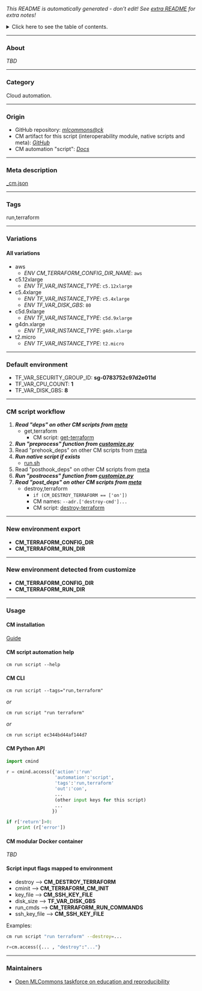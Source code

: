 *This README is automatically generated - don't edit! See [extra README](README-extra.md) for extra notes!*

<details>
<summary>Click here to see the table of contents.</summary>

* [About](#about)
* [Category](#category)
* [Origin](#origin)
* [Meta description](#meta-description)
* [Tags](#tags)
* [Variations](#variations)
  * [ All variations](#all-variations)
* [Default environment](#default-environment)
* [CM script workflow](#cm-script-workflow)
* [New environment export](#new-environment-export)
* [New environment detected from customize](#new-environment-detected-from-customize)
* [Usage](#usage)
  * [ CM installation](#cm-installation)
  * [ CM script automation help](#cm-script-automation-help)
  * [ CM CLI](#cm-cli)
  * [ CM Python API](#cm-python-api)
  * [ CM modular Docker container](#cm-modular-docker-container)
  * [ Script input flags mapped to environment](#script-input-flags-mapped-to-environment)
* [Maintainers](#maintainers)

</details>

___
### About

*TBD*
___
### Category

Cloud automation.
___
### Origin

* GitHub repository: *[mlcommons@ck](https://github.com/mlcommons/ck/tree/master/cm-mlops)*
* CM artifact for this script (interoperability module, native scripts and meta): *[GitHub](https://github.com/mlcommons/ck/tree/master/cm-mlops/script/run-terraform)*
* CM automation "script": *[Docs](https://github.com/octoml/ck/blob/master/docs/list_of_automations.md#script)*

___
### Meta description
[_cm.json](_cm.json)

___
### Tags
run,terraform

___
### Variations
#### All variations
* aws
  - *ENV CM_TERRAFORM_CONFIG_DIR_NAME*: `aws`
* c5.12xlarge
  - *ENV TF_VAR_INSTANCE_TYPE*: `c5.12xlarge`
* c5.4xlarge
  - *ENV TF_VAR_INSTANCE_TYPE*: `c5.4xlarge`
  - *ENV TF_VAR_DISK_GBS*: `80`
* c5d.9xlarge
  - *ENV TF_VAR_INSTANCE_TYPE*: `c5d.9xlarge`
* g4dn.xlarge
  - *ENV TF_VAR_INSTANCE_TYPE*: `g4dn.xlarge`
* t2.micro
  - *ENV TF_VAR_INSTANCE_TYPE*: `t2.micro`
___
### Default environment

* TF_VAR_SECURITY_GROUP_ID: **sg-0783752c97d2e011d**
* TF_VAR_CPU_COUNT: **1**
* TF_VAR_DISK_GBS: **8**
___
### CM script workflow

  1. ***Read "deps" on other CM scripts from [meta](https://github.com/mlcommons/ck/tree/master/cm-mlops/script/run-terraform/_cm.json)***
     * get,terraform
       - CM script: [get-terraform](https://github.com/mlcommons/ck/tree/master/cm-mlops/script/get-terraform)
  1. ***Run "preprocess" function from [customize.py](https://github.com/mlcommons/ck/tree/master/cm-mlops/script/run-terraform/customize.py)***
  1. Read "prehook_deps" on other CM scripts from [meta](https://github.com/mlcommons/ck/tree/master/cm-mlops/script/run-terraform/_cm.json)
  1. ***Run native script if exists***
     * [run.sh](https://github.com/mlcommons/ck/tree/master/cm-mlops/script/run-terraform/run.sh)
  1. Read "posthook_deps" on other CM scripts from [meta](https://github.com/mlcommons/ck/tree/master/cm-mlops/script/run-terraform/_cm.json)
  1. ***Run "postrocess" function from [customize.py](https://github.com/mlcommons/ck/tree/master/cm-mlops/script/run-terraform/customize.py)***
  1. ***Read "post_deps" on other CM scripts from [meta](https://github.com/mlcommons/ck/tree/master/cm-mlops/script/run-terraform/_cm.json)***
     * destroy,terraform
       * `if (CM_DESTROY_TERRAFORM == ['on'])`
       * CM names: `--adr.['destroy-cmd']...`
       - CM script: [destroy-terraform](https://github.com/mlcommons/ck/tree/master/cm-mlops/script/destroy-terraform)
___
### New environment export

* **CM_TERRAFORM_CONFIG_DIR**
* **CM_TERRAFORM_RUN_DIR**
___
### New environment detected from customize

* **CM_TERRAFORM_CONFIG_DIR**
* **CM_TERRAFORM_RUN_DIR**
___
### Usage

#### CM installation
[Guide](https://github.com/mlcommons/ck/blob/master/docs/installation.md)

#### CM script automation help
```cm run script --help```

#### CM CLI
`cm run script --tags="run,terraform"`

*or*

`cm run script "run terraform"`

*or*

`cm run script ec344bd44af144d7`

#### CM Python API

```python
import cmind

r = cmind.access({'action':'run'
                  'automation':'script',
                  'tags':'run,terraform'
                  'out':'con',
                  ...
                  (other input keys for this script)
                  ...
                 })

if r['return']>0:
    print (r['error'])
```

#### CM modular Docker container
*TBD*

#### Script input flags mapped to environment

* destroy --> **CM_DESTROY_TERRAFORM**
* cminit --> **CM_TERRAFORM_CM_INIT**
* key_file --> **CM_SSH_KEY_FILE**
* disk_size --> **TF_VAR_DISK_GBS**
* run_cmds --> **CM_TERRAFORM_RUN_COMMANDS**
* ssh_key_file --> **CM_SSH_KEY_FILE**

Examples:

```bash
cm run script "run terraform" --destroy=...
```
```python
r=cm.access({... , "destroy":"..."}
```
___
### Maintainers

* [Open MLCommons taskforce on education and reproducibility](https://github.com/mlcommons/ck/blob/master/docs/mlperf-education-workgroup.md)